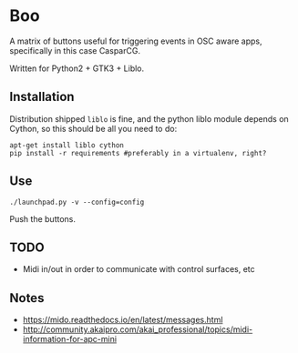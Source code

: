 Boo
=============

A matrix of buttons useful for triggering events in OSC aware apps,
specifically in this case CasparCG.

Written for Python2 + GTK3 + Liblo.

## Installation

Distribution shipped `liblo` is fine, and the python liblo module depends on Cython, so this should be all you need to do:

```
apt-get install liblo cython
pip install -r requirements #preferably in a virtualenv, right?
```

## Use

```
./launchpad.py -v --config=config
```

Push the buttons.

## TODO

 - Midi in/out in order to communicate with control surfaces, etc

## Notes

 - https://mido.readthedocs.io/en/latest/messages.html
 - http://community.akaipro.com/akai_professional/topics/midi-information-for-apc-mini

